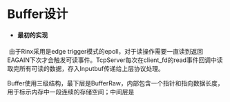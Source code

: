 # Buffer设计

* #### 最初的实现

​	由于Rinx采用是edge trigger模式的epoll，对于读操作需要一直读到返回EAGAIN下次才会触发可读事件。TcpServer每次在client_fd的read事件回调中读取完所有可读的数据，存入Inputbuf传递给上层协议处理。

​	Buffer使用三级结构，最下层是BufferRaw，内部包含一个指针和指向数据长度，用于标示内存中一段连续的存储空间；中间层是

